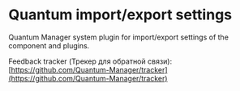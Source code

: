 # Quantum import/export settings
Quantum Manager system plugin for import/export settings of the component and plugins.

Feedback tracker (Трекер для обратной связи): [https://github.com/Quantum-Manager/tracker](https://github.com/Quantum-Manager/tracker)
